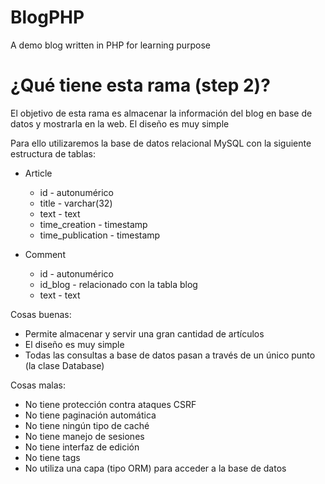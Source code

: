 BlogPHP
=======

A demo blog written in PHP for learning purpose

# ¿Qué tiene esta rama (step 2)?

El objetivo de esta rama es almacenar la información del blog en base de datos y mostrarla en la web. El diseño es muy simple

Para ello utilizaremos la base de datos relacional MySQL con la siguiente estructura de tablas:

* Article
	* id - autonumérico
	* title - varchar(32)
	* text - text
	* time_creation - timestamp
	* time_publication - timestamp

* Comment
	* id - autonumérico
	* id_blog - relacionado con la tabla blog
	* text - text

Cosas buenas:

* Permite almacenar y servir una gran cantidad de artículos
* El diseño es muy simple
* Todas las consultas a base de datos pasan a través de un único punto (la clase Database) 

Cosas malas:

* No tiene protección contra ataques CSRF
* No tiene paginación automática
* No tiene ningún tipo de caché
* No tiene manejo de sesiones
* No tiene interfaz de edición
* No tiene tags
* No utiliza una capa (tipo ORM) para acceder a la base de datos
